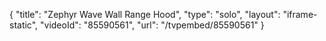 {
    "title": "Zephyr Wave Wall Range Hood",
    "type": "solo",
    "layout": "iframe-static",
    "videoId": "85590561",
    "url": "\/tvpembed\/85590561"
}